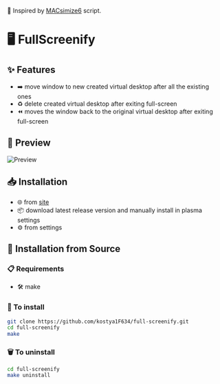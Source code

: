 🌟 Inspired by [MACsimize6](https://github.com/Ubiquitine/MACsimize6/tree/master) script.

# 🖥️ FullScreenify
## ✨ Features
* ➡️ move window to new created virtual desktop after all the existing ones
* ♻️ delete created virtual desktop after exiting full-screen
* ⏪ moves the window back to the original virtual desktop after exiting full-screen
## 👀 Preview
![Preview](https://github.com/user-attachments/assets/f35e9a66-fe1a-4db7-a76c-291fbf8ce719)
## 📥 Installation
* 🌐 from [site](https://store.kde.org/p/2238849)
* 📦 download latest release version and manually install in plasma settings
* ⚙️ from settings 
## 🔧 Installation from Source
### 📋 Requirements
* 🛠️ make
### 💾 To install
```bash
git clone https://github.com/kostya1F634/full-screenify.git
cd full-screenify
make
```
### 🗑️ To uninstall
```bash
cd full-screenify
make uninstall
```
